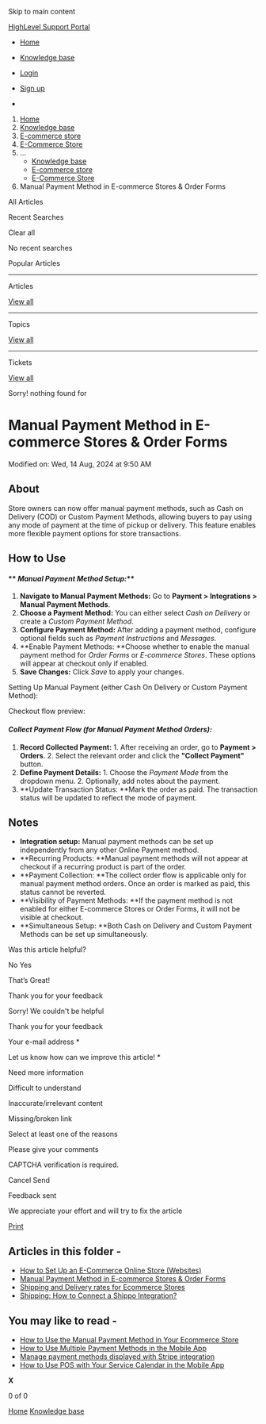 Skip to main content

[ HighLevel Support Portal ](https://help.gohighlevel.com)

  * [ Home ](/support/home)
  * [ Knowledge base ](/support/solutions)

  * [Login](/support/login)
  * [Sign up](/support/signup)
  * 

  1. [Home](/support/home)
  2. [Knowledge base](/support/solutions)
  3. [E-commerce store](/support/solutions/155000000059)
  4. [E-Commerce Store](/support/solutions/folders/155000000182)
  5. ... 
     * [Knowledge base](/support/solutions)
     * [E-commerce store](/support/solutions/155000000059)
     * [E-Commerce Store](/support/solutions/folders/155000000182)
  6. Manual Payment Method in E-commerce Stores & Order Forms

All  Articles 

Recent Searches

Clear all

No recent searches

Popular Articles

* * *

Articles

[View all](/support/search/solutions)

* * *

Topics

[View all](/support/search/topics)

* * *

Tickets

[View all](/support/search/tickets)

Sorry! nothing found for   

# Manual Payment Method in E-commerce Stores & Order Forms

Modified on: Wed, 14 Aug, 2024 at 9:50 AM

##   

## **About**

Store owners can now offer manual payment methods, such as Cash on Delivery (COD) or Custom Payment Methods, allowing buyers to pay using any mode of payment at the time of pickup or delivery. This feature enables more flexible payment options for store transactions.

## **How to Use**

#### ** _Manual Payment Method Setup:_**

  1. **Navigate to Manual Payment Methods:** Go to **Payment > Integrations > Manual Payment Methods**.
  2. **Choose a Payment Method:** You can either select _Cash on Delivery_ or create a _Custom Payment Method_.
  3. **Configure Payment Method:** After adding a payment method, configure optional fields such as _Payment Instructions_ and _Messages_.
  4. **Enable Payment Methods:  **Choose whether to enable the manual payment method for _Order Forms_ or _E-commerce Stores_. These options will appear at checkout only if enabled.
  5. **Save Changes:** Click _Save_ to apply your changes.

Setting Up Manual Payment (either Cash On Delivery or Custom Payment Method):

Checkout flow preview:

#### **_Collect Payment Flow (for Manual Payment Method Orders):_**

  1. **Record Collected Payment:**
    1. After receiving an order, go to **Payment > Orders**.
    2. Select the relevant order and click the **"Collect Payment"** button.
  2. **Define Payment Details:**
    1. Choose the _Payment Mode_ from the dropdown menu.
    2. Optionally, add notes about the payment.
  3. **Update Transaction Status:  **Mark the order as paid. The transaction status will be updated to reflect the mode of payment.

## **Notes**

  * **Integration setup:** Manual payment methods can be set up independently from any other Online Payment method.
  * **Recurring Products:  **Manual payment methods will not appear at checkout if a recurring product is part of the order.
  * **Payment Collection:  **The collect order flow is applicable only for manual payment method orders. Once an order is marked as paid, this status cannot be reverted.
  * **Visibility of Payment Methods:  **If the payment method is not enabled for either E-commerce Stores or Order Forms, it will not be visible at checkout.
  * **Simultaneous Setup:  **Both Cash on Delivery and Custom Payment Methods can be set up simultaneously.

Was this article helpful?

No  Yes 

That’s Great!

Thank you for your feedback

Sorry! We couldn't be helpful

Thank you for your feedback

Your e-mail address *

Let us know how can we improve this article! *

Need more information 

Difficult to understand 

Inaccurate/irrelevant content 

Missing/broken link 

Select at least one of the reasons 

Please give your comments 

CAPTCHA verification is required. 

Cancel  Send 

Feedback sent

We appreciate your effort and will try to fix the article

[Print](javascript:print\(\))

## Articles in this folder -

  * [How to Set Up an E-Commerce Online Store (Websites)](/support/solutions/articles/155000001157-how-to-set-up-an-e-commerce-online-store-websites-)
  * [Manual Payment Method in E-commerce Stores & Order Forms](/support/solutions/articles/155000002897-manual-payment-method-in-e-commerce-stores-order-forms)
  * [Shipping and Delivery rates for Ecommerce Stores](/support/solutions/articles/155000002842-shipping-and-delivery-rates-for-ecommerce-stores)
  * [Shipping: How to Connect a Shippo Integration?](/support/solutions/articles/155000003109-shipping-how-to-connect-a-shippo-integration-)

## You may like to read -

  * [How to Use the Manual Payment Method in Your Ecommerce Store](/support/solutions/articles/155000003198-how-to-use-the-manual-payment-method-in-your-ecommerce-store)
  * [How to Use Multiple Payment Methods in the Mobile App](/support/solutions/articles/155000002667-how-to-use-multiple-payment-methods-in-the-mobile-app)
  * [Manage payment methods displayed with Stripe integration](/support/solutions/articles/155000002377-manage-payment-methods-displayed-with-stripe-integration)
  * [How to Use POS with Your Service Calendar in the Mobile App](/support/solutions/articles/155000003445-how-to-use-pos-with-your-service-calendar-in-the-mobile-app)

**X**

0 of 0 []()

[Home](/support/home) [Knowledge base](/support/solutions)
